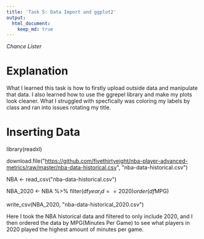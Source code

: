 ```yaml
---
title: 'Task 5: Data Import and ggplot2'
output:
  html_document:
    keep_md: true
---
```

*Chance Lister*

# Explanation

What I learned this task is how to firstly upload outside data and manipulate that data. I also learned how to use the ggrepel library and make my plots look cleaner. What I struggled with specfically was coloring my labels by class and ran into issues rotating my title.

# Inserting Data

library(readxl)

download.file("https://github.com/fivethirtyeight/nba-player-advanced-metrics/raw/master/nba-data-historical.csv", "nba-data-historical.csv")

NBA <- read_csv("nba-data-historical.csv")

NBA_2020 <- NBA %>%
  filter(df$year_id == 2020)
  order(df$MPG)

write_csv(NBA_2020, "nba-data-historical_2020.csv")

Here I took the NBA historical data and filtered to only include 2020, and I then ordered the data by MPG(Minutes Per Game) to see what players in 2020 played the highest amount of minutes per game.
